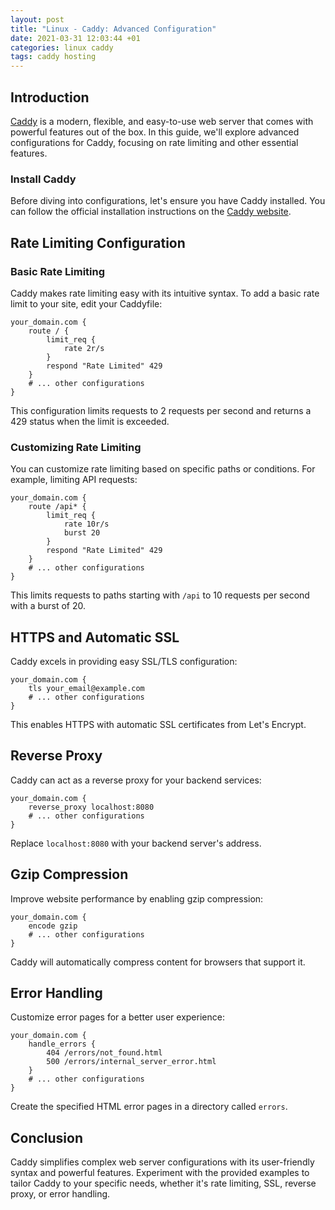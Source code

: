 ```yaml
---
layout: post
title: "Linux - Caddy: Advanced Configuration"
date: 2021-03-31 12:03:44 +01
categories: linux caddy
tags: caddy hosting
---
```


## Introduction

[Caddy](https://caddyserver.com/) is a modern, flexible, and easy-to-use web server that comes with powerful features out of the box. In this guide, we'll explore advanced configurations for Caddy, focusing on rate limiting and other essential features.

### Install Caddy

Before diving into configurations, let's ensure you have Caddy installed. You can follow the official installation instructions on the [Caddy website](https://caddyserver.com/docs/download).

## Rate Limiting Configuration

### Basic Rate Limiting

Caddy makes rate limiting easy with its intuitive syntax. To add a basic rate limit to your site, edit your Caddyfile:

```plaintext
your_domain.com {
    route / {
        limit_req {
            rate 2r/s
        }
        respond "Rate Limited" 429
    }
    # ... other configurations
}
```

This configuration limits requests to 2 requests per second and returns a 429 status when the limit is exceeded.

### Customizing Rate Limiting

You can customize rate limiting based on specific paths or conditions. For example, limiting API requests:

```plaintext
your_domain.com {
    route /api* {
        limit_req {
            rate 10r/s
            burst 20
        }
        respond "Rate Limited" 429
    }
    # ... other configurations
}
```

This limits requests to paths starting with `/api` to 10 requests per second with a burst of 20.

## HTTPS and Automatic SSL

Caddy excels in providing easy SSL/TLS configuration:

```plaintext
your_domain.com {
    tls your_email@example.com
    # ... other configurations
}
```

This enables HTTPS with automatic SSL certificates from Let's Encrypt.

## Reverse Proxy

Caddy can act as a reverse proxy for your backend services:

```plaintext
your_domain.com {
    reverse_proxy localhost:8080
    # ... other configurations
}
```

Replace `localhost:8080` with your backend server's address.

## Gzip Compression

Improve website performance by enabling gzip compression:

```plaintext
your_domain.com {
    encode gzip
    # ... other configurations
}
```

Caddy will automatically compress content for browsers that support it.

## Error Handling

Customize error pages for a better user experience:

```plaintext
your_domain.com {
    handle_errors {
        404 /errors/not_found.html
        500 /errors/internal_server_error.html
    }
    # ... other configurations
}
```

Create the specified HTML error pages in a directory called `errors`.

## Conclusion

Caddy simplifies complex web server configurations with its user-friendly syntax and powerful features. Experiment with the provided examples to tailor Caddy to your specific needs, whether it's rate limiting, SSL, reverse proxy, or error handling.
